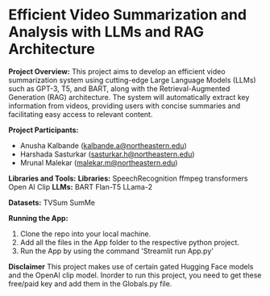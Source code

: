 # Efficient Video Summarization and Analysis with LLMs and RAG Architecture

**Project Overview:**
This project aims to develop an efficient video summarization system using cutting-edge Large Language Models (LLMs) such as GPT-3, T5, and BART, along with the Retrieval-Augmented Generation (RAG) architecture. The system will automatically extract key information from videos, providing users with concise summaries and facilitating easy access to relevant content.

**Project Participants:**
- Anusha Kalbande (kalbande.a@northeastern.edu)
- Harshada Sasturkar (sasturkar.h@northeastern.edu)
- Mrunal Malekar (malekar.m@northeastern.edu)

**Libraries and Tools:**
**Libraries:**
SpeechRecognition
ffmpeg
transformers
Open AI Clip
**LLMs:**
BART
Flan-T5
LLama-2

**Datasets:**
TVSum
SumMe 

**Running the App:**
1) Clone the repo into your local machine.
2) Add all the files in the App folder to the respective python project.
3) Run the App by using the command 'Streamlit run App.py'

**Disclaimer**
This project makes use of certain gated Hugging Face models and the OpenAI clip model. Inorder to run this project, you need to get these free/paid key and add them in the Globals.py file. 
